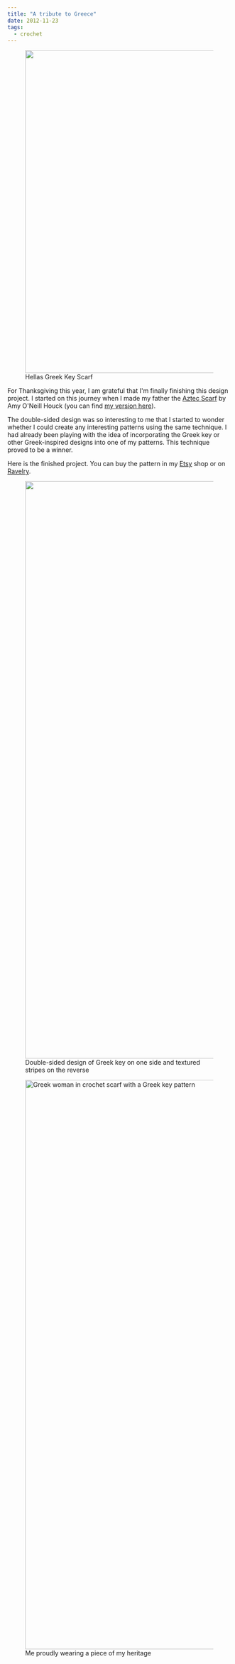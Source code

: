 ```yaml
---
title: "A tribute to Greece"
date: 2012-11-23
tags:
  - crochet
---
```


<figure>
  <img src="{% src 'hellas5_dwexio.jpg' %}"
    srcset="{% srcset 'hellas5_dwexio.jpg' %}"
    sizes="(min-width: 980px) 928px, calc(95.15vw + 15px)"
    alt=""
    width="958" height="726">
  <figcaption>Hellas Greek Key Scarf</figcaption>
</figure>

For Thanksgiving this year, I am grateful that I'm finally finishing this design project.  I started on this journey when I made my father the [Aztec Scarf](http://www.spudandchloe.com/patterns/aztec-scarf/) by Amy O'Neill Houck (you can find [my version here](/posts/finally-i-can-share-my-crafty-christmas/)).

The double-sided design was so interesting to me that I started to wonder whether I could create any interesting patterns using the same technique.  I had already been playing with the idea of incorporating the Greek key or other Greek-inspired designs into one of my patterns.  This technique proved to be a winner.

Here is the finished project.  You can buy the pattern in my [Etsy](https://www.etsy.com/shop/CrochetBySia) shop or on [Ravelry](http://www.ravelry.com/designers/sia-karamalegos).

<figure>
  <img src="{% src 'hellas32_dmfwiz.jpg' %}"
    srcset="{% srcset 'hellas32_dmfwiz.jpg' %}"
    sizes="(min-width: 980px) 928px, calc(95.15vw + 15px)"
    alt=""
    loading="lazy"
    width="1695" height="1298">
  <figcaption>Double-sided design of Greek key on one side and textured stripes on the reverse</figcaption>
</figure>

<figure>
  <img src="{% src 'hellas15_nglffs.jpg' %}"
    srcset="{% srcset 'hellas15_nglffs.jpg' %}"
    sizes="(min-width: 980px) 928px, calc(95.15vw + 15px)"
    alt="Greek woman in crochet scarf with a Greek key pattern"
    loading="lazy"
    width="960" height="1280">
  <figcaption>Me proudly wearing a piece of my heritage</figcaption>
</figure>
